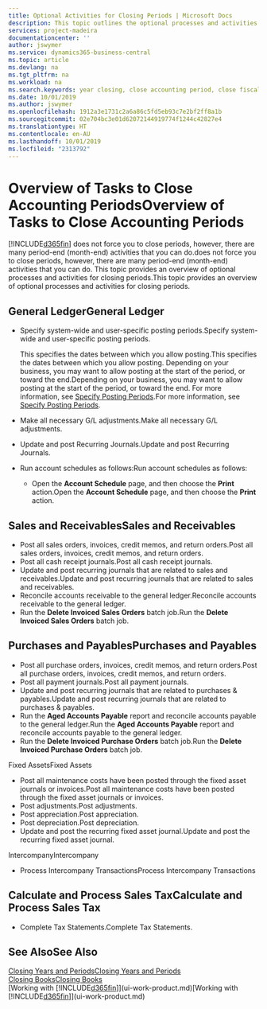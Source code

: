 ```yaml
---
title: Optional Activities for Closing Periods | Microsoft Docs
description: This topic outlines the optional processes and activities for closing accounting periods in Business Central.
services: project-madeira
documentationcenter: ''
author: jswymer
ms.service: dynamics365-business-central
ms.topic: article
ms.devlang: na
ms.tgt_pltfrm: na
ms.workload: na
ms.search.keywords: year closing, close accounting period, close fiscal year, aging, creditor payments, vendor payments
ms.date: 10/01/2019
ms.author: jswymer
ms.openlocfilehash: 1912a3e1731c2a6a86c5fd5eb93c7e2bf2ff8a1b
ms.sourcegitcommit: 02e704bc3e01d62072144919774f1244c42827e4
ms.translationtype: HT
ms.contentlocale: en-AU
ms.lasthandoff: 10/01/2019
ms.locfileid: "2313792"
---
```

# <a name="overview-of-tasks-to-close-accounting-periods"></a><span data-ttu-id="d6a91-103">Overview of Tasks to Close Accounting Periods</span><span class="sxs-lookup"><span data-stu-id="d6a91-103">Overview of Tasks to Close Accounting Periods</span></span>
[!INCLUDE[d365fin](includes/d365fin_md.md)] <span data-ttu-id="d6a91-104">does not force you to close periods, however, there are many period-end (month-end) activities that you can do.</span><span class="sxs-lookup"><span data-stu-id="d6a91-104">does not force you to close periods, however, there are many period-end (month-end) activities that you can do.</span></span> <span data-ttu-id="d6a91-105">This topic provides an overview of optional processes and activities for closing periods.</span><span class="sxs-lookup"><span data-stu-id="d6a91-105">This topic provides an overview of optional processes and activities for closing periods.</span></span>  

## <a name="general-ledger"></a><span data-ttu-id="d6a91-106">General Ledger</span><span class="sxs-lookup"><span data-stu-id="d6a91-106">General Ledger</span></span>
* <span data-ttu-id="d6a91-107">Specify system-wide and user-specific posting periods.</span><span class="sxs-lookup"><span data-stu-id="d6a91-107">Specify system-wide and user-specific posting periods.</span></span>  

    <span data-ttu-id="d6a91-108">This specifies the dates between which you allow posting.</span><span class="sxs-lookup"><span data-stu-id="d6a91-108">This specifies the dates between which you allow posting.</span></span> <span data-ttu-id="d6a91-109">Depending on your business, you may want to allow posting at the start of the period, or toward the end.</span><span class="sxs-lookup"><span data-stu-id="d6a91-109">Depending on your business, you may want to allow posting at the start of the period, or toward the end.</span></span> <span data-ttu-id="d6a91-110">For more information, see [Specify Posting Periods](finance-how-specify-posting-periods.md).</span><span class="sxs-lookup"><span data-stu-id="d6a91-110">For more information, see [Specify Posting Periods](finance-how-specify-posting-periods.md).</span></span>  
* <span data-ttu-id="d6a91-111">Make all necessary G/L adjustments.</span><span class="sxs-lookup"><span data-stu-id="d6a91-111">Make all necessary G/L adjustments.</span></span>  
* <span data-ttu-id="d6a91-112">Update and post Recurring Journals.</span><span class="sxs-lookup"><span data-stu-id="d6a91-112">Update and post Recurring Journals.</span></span>  
  <!--* Process Consolidations-->
* <span data-ttu-id="d6a91-113">Run account schedules as follows:</span><span class="sxs-lookup"><span data-stu-id="d6a91-113">Run account schedules as follows:</span></span>  
  * <span data-ttu-id="d6a91-114">Open the **Account Schedule** page, and then choose the **Print** action.</span><span class="sxs-lookup"><span data-stu-id="d6a91-114">Open the **Account Schedule** page, and then choose the **Print** action.</span></span>  

## <a name="sales-and-receivables"></a><span data-ttu-id="d6a91-115">Sales and Receivables</span><span class="sxs-lookup"><span data-stu-id="d6a91-115">Sales and Receivables</span></span>
* <span data-ttu-id="d6a91-116">Post all sales orders, invoices, credit memos, and return orders.</span><span class="sxs-lookup"><span data-stu-id="d6a91-116">Post all sales orders, invoices, credit memos, and return orders.</span></span>  
* <span data-ttu-id="d6a91-117">Post all cash receipt journals.</span><span class="sxs-lookup"><span data-stu-id="d6a91-117">Post all cash receipt journals.</span></span>  
* <span data-ttu-id="d6a91-118">Update and post recurring journals that are related to sales and receivables.</span><span class="sxs-lookup"><span data-stu-id="d6a91-118">Update and post recurring journals that are related to sales and receivables.</span></span>  
* <span data-ttu-id="d6a91-119">Reconcile accounts receivable to the general ledger.</span><span class="sxs-lookup"><span data-stu-id="d6a91-119">Reconcile accounts receivable to the general ledger.</span></span>  
* <span data-ttu-id="d6a91-120">Run the **Delete Invoiced Sales Orders** batch job.</span><span class="sxs-lookup"><span data-stu-id="d6a91-120">Run the **Delete Invoiced Sales Orders** batch job.</span></span>  

## <a name="purchases-and-payables"></a><span data-ttu-id="d6a91-121">Purchases and Payables</span><span class="sxs-lookup"><span data-stu-id="d6a91-121">Purchases and Payables</span></span>
* <span data-ttu-id="d6a91-122">Post all purchase orders, invoices, credit memos, and return orders.</span><span class="sxs-lookup"><span data-stu-id="d6a91-122">Post all purchase orders, invoices, credit memos, and return orders.</span></span>  
* <span data-ttu-id="d6a91-123">Post all payment journals.</span><span class="sxs-lookup"><span data-stu-id="d6a91-123">Post all payment journals.</span></span>  
* <span data-ttu-id="d6a91-124">Update and post recurring journals that are related to purchases & payables.</span><span class="sxs-lookup"><span data-stu-id="d6a91-124">Update and post recurring journals that are related to purchases & payables.</span></span>  
* <span data-ttu-id="d6a91-125">Run the **Aged Accounts Payable** report and reconcile accounts payable to the general ledger.</span><span class="sxs-lookup"><span data-stu-id="d6a91-125">Run the **Aged Accounts Payable** report and reconcile accounts payable to the general ledger.</span></span>  
* <span data-ttu-id="d6a91-126">Run the **Delete Invoiced Purchase Orders** batch job.</span><span class="sxs-lookup"><span data-stu-id="d6a91-126">Run the **Delete Invoiced Purchase Orders** batch job.</span></span>  

<span data-ttu-id="d6a91-127">Fixed Assets</span><span class="sxs-lookup"><span data-stu-id="d6a91-127">Fixed Assets</span></span>
* <span data-ttu-id="d6a91-128">Post all maintenance costs have been posted through the fixed asset journals or invoices.</span><span class="sxs-lookup"><span data-stu-id="d6a91-128">Post all maintenance costs have been posted through the fixed asset journals or invoices.</span></span>
* <span data-ttu-id="d6a91-129">Post adjustments.</span><span class="sxs-lookup"><span data-stu-id="d6a91-129">Post adjustments.</span></span>
* <span data-ttu-id="d6a91-130">Post appreciation.</span><span class="sxs-lookup"><span data-stu-id="d6a91-130">Post appreciation.</span></span>
* <span data-ttu-id="d6a91-131">Post depreciation.</span><span class="sxs-lookup"><span data-stu-id="d6a91-131">Post depreciation.</span></span>
* <span data-ttu-id="d6a91-132">Update and post the recurring fixed asset journal.</span><span class="sxs-lookup"><span data-stu-id="d6a91-132">Update and post the recurring fixed asset journal.</span></span>

<span data-ttu-id="d6a91-133">Intercompany</span><span class="sxs-lookup"><span data-stu-id="d6a91-133">Intercompany</span></span>
* <span data-ttu-id="d6a91-134">Process Intercompany Transactions</span><span class="sxs-lookup"><span data-stu-id="d6a91-134">Process Intercompany Transactions</span></span>

## <a name="calculate-and-process-sales-tax"></a><span data-ttu-id="d6a91-135">Calculate and Process Sales Tax</span><span class="sxs-lookup"><span data-stu-id="d6a91-135">Calculate and Process Sales Tax</span></span>
* <span data-ttu-id="d6a91-136">Complete Tax Statements.</span><span class="sxs-lookup"><span data-stu-id="d6a91-136">Complete Tax Statements.</span></span>  

## <a name="see-also"></a><span data-ttu-id="d6a91-137">See Also</span><span class="sxs-lookup"><span data-stu-id="d6a91-137">See Also</span></span>
[<span data-ttu-id="d6a91-138">Closing Years and Periods</span><span class="sxs-lookup"><span data-stu-id="d6a91-138">Closing Years and Periods</span></span>](year-close-years-periods.md)  
[<span data-ttu-id="d6a91-139">Closing Books</span><span class="sxs-lookup"><span data-stu-id="d6a91-139">Closing Books</span></span>](year-close-books.md)  
<span data-ttu-id="d6a91-140">[Working with [!INCLUDE[d365fin](includes/d365fin_md.md)]](ui-work-product.md)</span><span class="sxs-lookup"><span data-stu-id="d6a91-140">[Working with [!INCLUDE[d365fin](includes/d365fin_md.md)]](ui-work-product.md)</span></span>
